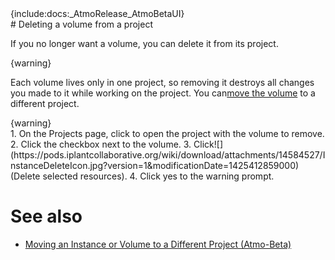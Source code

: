 <div class="wysiwyg-macro"><div class="wysiwyg-macro-tag wysiwyg-macro-starttag">{include:docs:_AtmoRelease_AtmoBetaUI}</div></div>
# Deleting a volume from a project

If you no longer want a volume, you can delete it from its project.

<div class="wysiwyg-macro"><div class="wysiwyg-macro-tag wysiwyg-macro-starttag">{warning}</div><div class="wysiwyg-macro-body">

Each volume lives only in one project, so removing it destroys all changes you made to it while working on the project. You can[move the volume](https://pods.iplantcollaborative.org/wiki/pages/createpage.action?spaceKey=atmman&title=Moving+an+Instance+or+Volume+to+a+Different+Project+%28Atmo-Beta%29&linkCreation=true&fromPageId=14584527) to a different project.

</div><div class="wysiwyg-macro-tag wysiwyg-macro-endtag">{warning}</div></div>
1.  On the Projects page, click to open the project with the volume to remove.
2.  Click the checkbox next to the volume.
3.  Click![](https://pods.iplantcollaborative.org/wiki/download/attachments/14584527/InstanceDeleteIcon.jpg?version=1&modificationDate=1425412859000) (Delete selected resources).
4.  Click yes to the warning prompt.

# See also

*   [Moving an Instance or Volume to a Different Project (Atmo-Beta)](https://pods.iplantcollaborative.org/wiki/display/atmman/Moving+an+Instance+to+a+Different+Project+%28Atmo-Beta%29 "Moving an Instance to a Different Project (Atmo-Beta)")